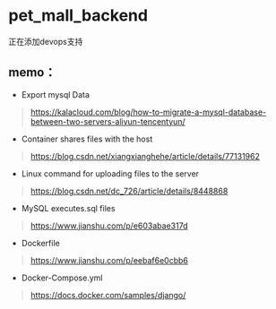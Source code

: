 # pet_mall_backend
正在添加devops支持

## memo：
- Export mysql Data
> https://kalacloud.com/blog/how-to-migrate-a-mysql-database-between-two-servers-aliyun-tencentyun/
- Container shares files with the host
> https://blog.csdn.net/xiangxianghehe/article/details/77131962
- Linux command for uploading files to the server
> https://blog.csdn.net/dc_726/article/details/8448868
- MySQL executes.sql files
> https://www.jianshu.com/p/e603abae317d
- Dockerfile
> https://www.jianshu.com/p/eebaf6e0cbb6
- Docker-Compose.yml
> https://docs.docker.com/samples/django/
